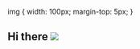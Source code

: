 img { 
    width: 100px;
    margin-top: 5px; 
  }
## Hi there <img src="https://github.com/caperongo/aesthetics/blob/main/link.gif"/>

<!--
**caperongo/caperongo** is a ✨ _special_ ✨ repository because its `README.md` (this file) appears on your GitHub profile.

Here are some ideas to get you started:

- 🔭 I’m currently working on ...
- 🌱 I’m currently learning ...
- 👯 I’m looking to collaborate on ...
- 🤔 I’m looking for help with ...
- 💬 Ask me about ...
- 📫 How to reach me: ...
- 😄 Pronouns: ...
- ⚡ Fun fact: ...
-->
